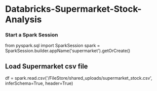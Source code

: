 # Databricks-Supermarket-Stock-Analysis


### Start a Spark Session
 
from pyspark.sql import SparkSession
spark = SparkSession.builder.appName('supermarket').getOrCreate()


## Load Supermarket csv file
 
df = spark.read.csv('/FileStore/shared_uploads/supermarket_stock.csv', inferSchema=True, header=True)
